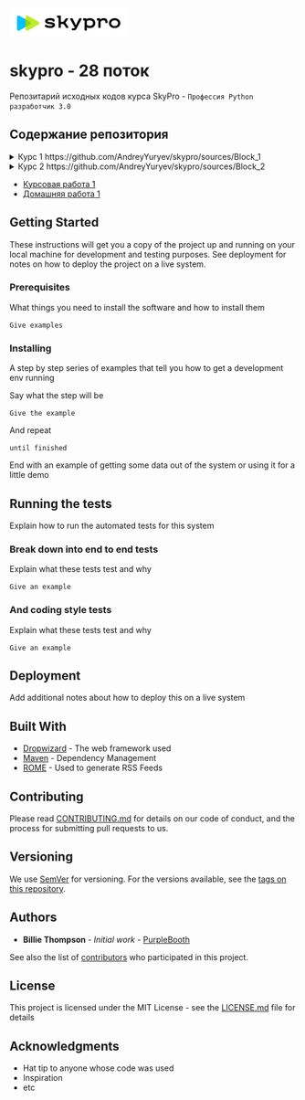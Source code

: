 ![](skypro.PNG) 
# skypro - 28 поток
Репозитарий исходных кодов курса SkyPro - `Профессия Python разработчик 3.0`

## Содержание репозитория
<details>
<summary>
Курс 1 https://github.com/AndreyYuryev/skypro/sources/Block_1
</summary>
- [Курсовая работа 1] 
- [Домашняя работа 1] 
</details>
<details>
<summary>
Курс 2 https://github.com/AndreyYuryev/skypro/sources/Block_2
</summary>
    + Курсовая работа https://github.com/AndreyYuryev/skypro/sources/Block_2/Coursework
    + Домашняя работа https://github.com/AndreyYuryev/skypro/sources/Block_2/Homework
</details>


- [Курсовая работа 1] 
- [Домашняя работа 1] 

## Getting Started

These instructions will get you a copy of the project up and running on your local machine for development and testing purposes. See deployment for notes on how to deploy the project on a live system.

### Prerequisites

What things you need to install the software and how to install them

```
Give examples
```

### Installing

A step by step series of examples that tell you how to get a development env running

Say what the step will be

```
Give the example
```

And repeat

```
until finished
```

End with an example of getting some data out of the system or using it for a little demo

## Running the tests

Explain how to run the automated tests for this system

### Break down into end to end tests

Explain what these tests test and why

```
Give an example
```

### And coding style tests

Explain what these tests test and why

```
Give an example
```

## Deployment

Add additional notes about how to deploy this on a live system

## Built With

* [Dropwizard](http://www.dropwizard.io/1.0.2/docs/) - The web framework used
* [Maven](https://maven.apache.org/) - Dependency Management
* [ROME](https://rometools.github.io/rome/) - Used to generate RSS Feeds

## Contributing

Please read [CONTRIBUTING.md](https://gist.github.com/PurpleBooth/b24679402957c63ec426) for details on our code of conduct, and the process for submitting pull requests to us.

## Versioning

We use [SemVer](http://semver.org/) for versioning. For the versions available, see the [tags on this repository](https://github.com/your/project/tags). 

## Authors

* **Billie Thompson** - *Initial work* - [PurpleBooth](https://github.com/PurpleBooth)

See also the list of [contributors](https://github.com/your/project/contributors) who participated in this project.

## License

This project is licensed under the MIT License - see the [LICENSE.md](LICENSE.md) file for details

## Acknowledgments

* Hat tip to anyone whose code was used
* Inspiration
* etc

[Курсовая работа 1]: https://github.com/AndreyYuryev/skypro/sources/Block_1/Coursework
[Домашняя работа 1]: https://github.com/AndreyYuryev/skypro/sources/Block_1/Homework